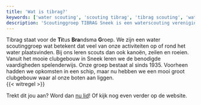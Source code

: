 ```yaml
---
title: 'Wat is tibrag?'
keywords: ['water scouting', 'scouting tibrag', 'tibrag scouting', 'waterscouting sneek', 'tibrag scouting sneek', 'tibrag waterscouting sneek', 'wat is tibrag', 'tibrag', 'Titus Brandsma']
description: 'Scoutinggroep TIBRAG Sneek is een waterscouting vereniging van Scouting Nederland, maar wat is TIBRAG eigenlijk? Hier leggen we dat uit.'
---
```

Tibrag staat voor de **Ti**tus **Bra**ndsma **G**roep. We zijn een water scoutinggroep wat betekent dat veel van onze activiteiten op of rond het water plaatsvinden. Bij ons leren scouts dan ook kanoën, zeilen en roeien. Vanuit het mooie clubgebouw in Sneek leren we de benodigde vaardigheden spelenderwijs.
Onze groep bestaat al sinds 1935. Voorheen hadden we opkomsten in een schip, maar nu hebben we een mooi groot clubgebouw waar al onze boten aan liggen.  
{{< witregel >}}

Trekt dit jou aan? Word dan [nu lid](/meedoen/lid/)! Of kijk nog even verder op de website.
